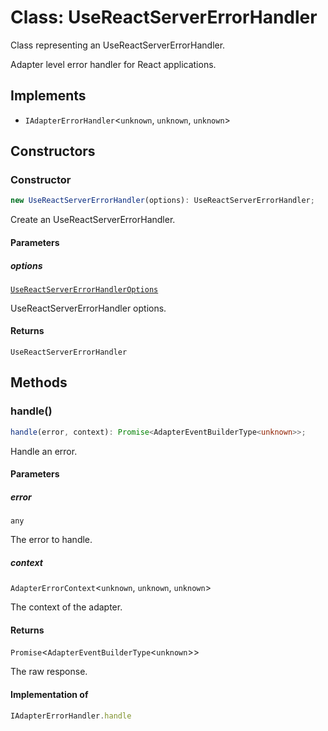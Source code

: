 # Class: UseReactServerErrorHandler

Class representing an UseReactServerErrorHandler.

Adapter level error handler for React applications.

## Implements

- `IAdapterErrorHandler`\<`unknown`, `unknown`, `unknown`\>

## Constructors

### Constructor

```ts
new UseReactServerErrorHandler(options): UseReactServerErrorHandler;
```

Create an UseReactServerErrorHandler.

#### Parameters

##### options

[`UseReactServerErrorHandlerOptions`](../interfaces/UseReactServerErrorHandlerOptions.md)

UseReactServerErrorHandler options.

#### Returns

`UseReactServerErrorHandler`

## Methods

### handle()

```ts
handle(error, context): Promise<AdapterEventBuilderType<unknown>>;
```

Handle an error.

#### Parameters

##### error

`any`

The error to handle.

##### context

`AdapterErrorContext`\<`unknown`, `unknown`, `unknown`\>

The context of the adapter.

#### Returns

`Promise`\<`AdapterEventBuilderType`\<`unknown`\>\>

The raw response.

#### Implementation of

```ts
IAdapterErrorHandler.handle
```

